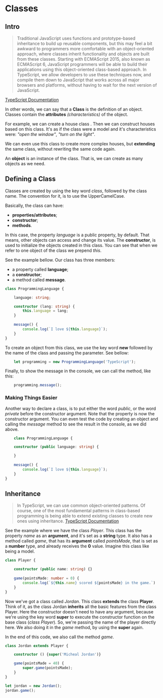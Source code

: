 # Classes

## Intro

> Traditional JavaScript uses functions and prototype-based inheritance to build up reusable components, but this may feel a bit awkward to programmers more comfortable with an object-oriented approach, where classes inherit functionality and objects are built from these classes. Starting with ECMAScript 2015, also known as ECMAScript 6, JavaScript programmers will be able to build their applications using this object-oriented class-based approach. In TypeScript, we allow developers to use these techniques now, and compile them down to JavaScript that works across all major browsers and platforms, without having to wait for the next version of JavaScript.

[TypeScript Documentation](http://www.typescriptlang.org/docs/handbook/classes.html)

In other words, we can say that a **Class** is the definition of an object. Classes contain the **attributes** *(characteristics)* of the object.

For example, we can create a house class . Then we can construct houses based on this class. It's as if the class were a model and it's characteristics were: *"open the window"*, *"turn on the light"*.

We can even use this class to create more complex houses, but **extending** the same class, without rewriting the same code again.

An **object** is an instance of the class. That is, we can create as many objects as we need.

## Defining a Class

Classes are created by using the key word *class*, followed by the class name. The convention for it, is to use the UpperCamelCase.

Basically, the class can have:
- **properties/attributes**;
- **constructor**;
- **methods**. 

In this case, the property *language* is a public property, by default. That means, other objects can access and change its value.
The **constructor**, is used to initialize the objects created in this class. 
You can see that when we refer to one object of the class we prepend *this*.

See the example bellow. Our class has three members:

- a property called **language**;
- a **constructor**;
- a method called **message**.

```typescript
class ProgrammingLanguage {

    language: string;

    constructor (lang: string) {
        this.language = lang;
    }
    
    message() {
        console.log(`I love ${this.language}`);
    }
}


```

To create an object from this class, we use the key word **new** followed by the name of the class and passing the parameter. See bellow:

```typescript
    let programming = new ProgrammingLanguage('TypeScript');
```

Finally, to show the message in the console, we can call the method, like this:

```typescript
    programming.message();
```

### Making Things Easier

Another way to declare a class, is to put either the word *public*, or the word *private* before the constructor argument. Note that the property is now the constructor argument. You can even test the code by creating an object and calling the *message* method to see the result in the console, as we did above.

```typescript
    class ProgrammingLanguage {

    constructor (public language: string) {

    }
    
    message() {
        console.log(`I love ${this.language}`);
    }
}

```

## Inheritance

> In TypeScript, we can use common object-oriented patterns. Of course, one of the most fundamental patterns in class-based programming is being able to extend existing classes to create new ones using inheritance.
[TypeScript Documentation](http://www.typescriptlang.org/docs/handbook/classes.html)

See the example where we have the class *Player*. This class has the property *name* as an **argument**, and it's set as a **string** type. It also has a method called *game*, that has its **argument** called *pointsMade*, that is set as a **number** type, and already receives the **0** value. 
Imagine this class like being a model.

```typescript
class Player {

    constructor (public name: string) {}
    
    game(pointsMade: number = 0) {
        console.log(`${this.name} scored ${pointsMade} in the game.`)
    }
}

```

Now we've got a class called *Jordan*. This class **extends** the class **Player**. Think of it, as the class Jordan **inherits** all the basic features from the class Player. 
Here the constructor doesn't need to have any argument, because we're using the key word **super** to execute the constructor function on the base class (*class Player*). So, we're passing the name of the player directly here.
We also doing it in the *game* method, by using the **super** again.

In the end of this code, we also call the method *game*.

```typescript
class Jordan extends Player {

    constructor () {super('Micheal Jordan')}

    game(pointsMade = 40) {
        super.game(pointsMade);
    }
}

let jordan = new Jordan();
jordan.game();
```
